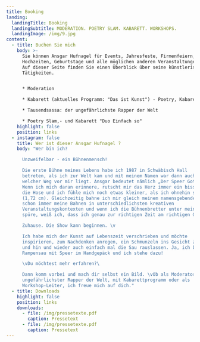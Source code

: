```yaml
---
title: Booking
landing:
  landingTitle: Booking
  landingSubtitle: MODERATION. POETRY SLAM. KABARETT. WORKSHOPS.
  landingImage: /img/9.jpg
content:
  - title: Buchen Sie mich
    body: >-
      Sie können Ansgar Hufnagel für Events, Jahresfeste, Firmenfeiern,
      Hochzeiten, Geburtstage und alle möglichen anderen Veranstaltungen buchen.
      Auf dieser Seite finden Sie einen Überblick über seine künstlerischen
      Tätigkeiten.


      * Moderation

      * Kabarett (aktuelles Programm: "Das ist Kunst") - Poetry, Kabarett, Rap Chansons

      * Tausendsassa: der ungefährlichste Rapper der Welt

      * Poetry Slam,- und Kabarett "Duo Einfach so"
    highlight: false
    position: links
  - instagram: false
    title: Wer ist dieser Ansgar Hufnagel ?
    body: "Wer bin ich?

      Unzweifelbar - ein Bühnenmensch!

      Die erste Bühne meines Lebens habe ich 1987 in Schwäbisch Hall
      betreten, als ich zur Welt kam und mit meinem Namen war dann auch klar,
      welcher Weg vor mir liegt. Ansgar bedeutet nämlich „Der Speer Gottes“.
      Wenn ich mich daran erinnere, rutscht mir das Herz immer ein bisschen in
      die Hose und ich fühle mich noch etwas kleiner, als ich ohnehin schon bin
      (1,72 cm). Gleichzeitig bahne ich mir gleich meinem namensgebenden Speer
      schon immer meine Bahnen in unterschiedlichsten kreativen
      Veranstaltungskontexten und wenn ich die Bühnenbretter unter meinen Füßen
      spüre, weiß ich, dass ich genau zur richtigen Zeit am richtigen Ort bin.

      Zuhause. Die Show kann beginnen. \v

      Ich habe mich der Kunst auf Lebenszeit verschrieben und möchte
      inspirieren, zum Nachdenken anregen, ein Schmunzeln ins Gesicht zaubern
      und hin und wieder auch einfach mal die Sau rauslassen. Ja, ich bin eine
      Rampensau mit Speer im Handgepäck und ich stehe dazu!

      \vDu möchtest mehr erfahren?\ 

      Dann komm vorbei und mach dir selbst ein Bild. \vOb als Moderator,
      ungefährlichster Rapper der Welt, mit Kabarettprogramm oder als
      Workshop-Leiter, ich freue mich auf dich."
  - title: Downloads
    highlight: false
    position: links
    downloads:
      - file: /img/pressetexte.pdf
        caption: Pressetext
      - file: /img/pressetexte.pdf
        caption: Pressetext
---
```

